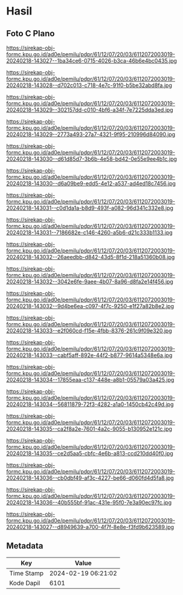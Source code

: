 # Hasil

## Foto C Plano

https://sirekap-obj-formc.kpu.go.id/ad0e/pemilu/pdpr/61/12/07/20/03/6112072003019-20240218-143027--1ba34ce6-0715-4026-b3ca-46b6e4bc0435.jpg

https://sirekap-obj-formc.kpu.go.id/ad0e/pemilu/pdpr/61/12/07/20/03/6112072003019-20240218-143028--d702c013-c718-4e7c-91f0-b5be32abd8fa.jpg

https://sirekap-obj-formc.kpu.go.id/ad0e/pemilu/pdpr/61/12/07/20/03/6112072003019-20240218-143029--302157dd-c010-4bf6-a34f-7e7225dda3ed.jpg

https://sirekap-obj-formc.kpu.go.id/ad0e/pemilu/pdpr/61/12/07/20/03/6112072003019-20240218-143029--2773a493-27a7-4321-9f95-210996d84090.jpg

https://sirekap-obj-formc.kpu.go.id/ad0e/pemilu/pdpr/61/12/07/20/03/6112072003019-20240218-143030--d61d85d7-3b6b-4e58-bd42-0e55e9ee4b1c.jpg

https://sirekap-obj-formc.kpu.go.id/ad0e/pemilu/pdpr/61/12/07/20/03/6112072003019-20240218-143030--d6a09be9-edd5-4e12-a537-ad4ed18c7456.jpg

https://sirekap-obj-formc.kpu.go.id/ad0e/pemilu/pdpr/61/12/07/20/03/6112072003019-20240218-143031--c0d1da1a-b8d9-493f-a082-96d341c332e8.jpg

https://sirekap-obj-formc.kpu.go.id/ad0e/pemilu/pdpr/61/12/07/20/03/6112072003019-20240218-143031--7186682e-c146-4260-a5b6-d21c333b1133.jpg

https://sirekap-obj-formc.kpu.go.id/ad0e/pemilu/pdpr/61/12/07/20/03/6112072003019-20240218-143032--26aeedbb-d842-43d5-8f1d-218a51360b08.jpg

https://sirekap-obj-formc.kpu.go.id/ad0e/pemilu/pdpr/61/12/07/20/03/6112072003019-20240218-143032--3042e6fe-9aee-4b07-8a96-d8fa2e14f456.jpg

https://sirekap-obj-formc.kpu.go.id/ad0e/pemilu/pdpr/61/12/07/20/03/6112072003019-20240218-143032--9d4be6ea-c097-4f7c-9250-e1f27a82b8e2.jpg

https://sirekap-obj-formc.kpu.go.id/ad0e/pemilu/pdpr/61/12/07/20/03/6112072003019-20240218-143033--e2f060cd-f15e-4fbb-8376-261c9f09e320.jpg

https://sirekap-obj-formc.kpu.go.id/ad0e/pemilu/pdpr/61/12/07/20/03/6112072003019-20240218-143033--cabf5aff-892e-44f2-b877-9614a5348e6a.jpg

https://sirekap-obj-formc.kpu.go.id/ad0e/pemilu/pdpr/61/12/07/20/03/6112072003019-20240218-143034--17855eaa-c137-448e-a8b1-05579a03a425.jpg

https://sirekap-obj-formc.kpu.go.id/ad0e/pemilu/pdpr/61/12/07/20/03/6112072003019-20240218-143034--56811879-72f3-4282-a1a0-1450cb42c49d.jpg

https://sirekap-obj-formc.kpu.go.id/ad0e/pemilu/pdpr/61/12/07/20/03/6112072003019-20240218-143035--ca2f8a2e-7601-4a2c-9055-b130952e121c.jpg

https://sirekap-obj-formc.kpu.go.id/ad0e/pemilu/pdpr/61/12/07/20/03/6112072003019-20240218-143035--ce2d5aa5-cbfc-4e6b-a813-ccd210dd40f0.jpg

https://sirekap-obj-formc.kpu.go.id/ad0e/pemilu/pdpr/61/12/07/20/03/6112072003019-20240218-143036--cb0dbf49-af3c-4227-be66-d060fd4d5fa8.jpg

https://sirekap-obj-formc.kpu.go.id/ad0e/pemilu/pdpr/61/12/07/20/03/6112072003019-20240218-143036--40b555bf-91ac-431e-95f0-7e3a90ec97fc.jpg

https://sirekap-obj-formc.kpu.go.id/ad0e/pemilu/pdpr/61/12/07/20/03/6112072003019-20240218-143027--d8949639-a700-4f7f-8e8e-f3fd9b623589.jpg


## Metadata

| Key        | Value               |
| ---------- | ------------------- |
| Time Stamp | 2024-02-19 06:21:02 |
| Kode Dapil | 6101                |



